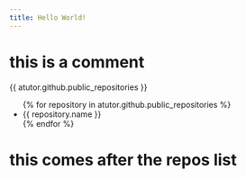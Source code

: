 ```yaml
---
title: Hello World!
---
```

# this is a comment
{{ atutor.github.public_repositories }}
<ul class="posts">
 {% for repository in atutor.github.public_repositories %}
 <li><span>{{ repository.name }}</span></li>
{% endfor %}
</ul>

# this comes after the repos list
